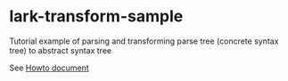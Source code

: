 # lark-transform-sample
Tutorial example of parsing and transforming parse tree
(concrete syntax tree) to abstract syntax tree

See [Howto document](doc/lark-transform-howto.md)


